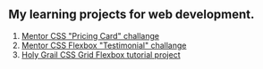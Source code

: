 ## My learning projects for web development.

1. [Mentor CSS "Pricing Card" challange](https://dexoteric.github.io/learning-projects-for-web-dev/zachg-mentor-css-pricing-card-challange/index.html)
2. [Mentor CSS Flexbox "Testimonial" challange](https://dexoteric.github.io/learning-projects-for-web-dev/zachg-mentor-css-flexbox-testimonials-challange/index.html)
3. [Holy Grail CSS Grid Flexbox tutorial project](https://dexoteric.github.io/learning-projects-for-web-dev/zachg-holy-grail-css-grid-flexbox/index.html)

